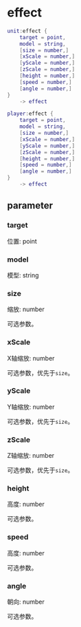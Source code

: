 # effect
```lua
unit:effect {
    target = point,
    model = string,
    [size = number,]
    [xScale = number,]
    [yScale = number,]
    [zScale = number,]
    [height = number,]
    [speed = number,]
    [angle = number,]
}
    -> effect

player:effect {
    target = point,
    model = string,
    [size = number,]
    [xScale = number,]
    [yScale = number,]
    [zScale = number,]
    [height = number,]
    [speed = number,]
    [angle = number,]
}
    -> effect
```

## parameter

### target
位置: point

### model
模型: string

### size
缩放: number

可选参数。

### xScale
X轴缩放: number

可选参数，优先于`size`。

### yScale
Y轴缩放: number

可选参数，优先于`size`。

### zScale
Z轴缩放: number

可选参数，优先于`size`。

### height
高度: number

可选参数。

### speed
高度: number

可选参数。

### angle
朝向: number

可选参数。
